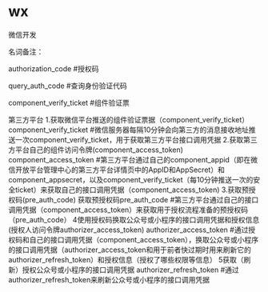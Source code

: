 # wx
微信开发


名词备注：

authorization_code                #授权码

query_auth_code                   #查询身份验证代码

component_verify_ticket           #组件验证票


第三方平台
1.获取微信平台推送的组件验证票据（component_verify_ticket）
component_verify_ticket           #微信服务器每隔10分钟会向第三方的消息接收地址推送一次component_verify_ticket，用于获取第三方平台接口调用凭据
2.获取第三方平台自己的组件访问令牌(component_access_token)
component_access_token            #第三方平台通过自己的component_appid（即在微信开放平台管理中心的第三方平台详情页中的AppID和AppSecret）和component_appsecret，以及component_verify_ticket（每10分钟推送一次的安全ticket）来获取自己的接口调用凭据（component_access_token)
3.获取预授权码(pre_auth_code)
获取预授权码pre_auth_code          #第三方平台通过自己的接口调用凭据（component_access_token）来获取用于授权流程准备的预授权码（pre_auth_code）
4使用授权码换取公众号或小程序的接口调用凭据和授权信息(授权人访问令牌authorizer_access_token)
authorizer_access_token          #通过授权码和自己的接口调用凭据（component_access_token），换取公众号或小程序的接口调用凭据（authorizer_access_token和用于前者快过期时用来刷新它的authorizer_refresh_token）和授权信息（授权了哪些权限等信息）
5获取（刷新）授权公众号或小程序的接口调用凭据	
authorizer_refresh_token #通过authorizer_refresh_token来刷新公众号或小程序的接口调用凭据
